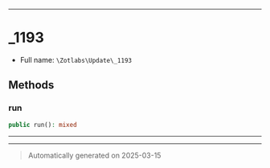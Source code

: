 ***

# _1193





* Full name: `\Zotlabs\Update\_1193`




## Methods


### run



```php
public run(): mixed
```












***


***
> Automatically generated on 2025-03-15
